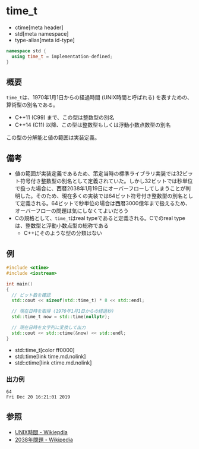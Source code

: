 # time_t
* ctime[meta header]
* std[meta namespace]
* type-alias[meta id-type]

```cpp
namespace std {
  using time_t = implementation-defined;
}
```

## 概要
`time_t`は、1970年1月1日からの経過時間 (UNIX時間と呼ばれる) を表すための、算術型の別名である。

- C++11 (C99) まで、この型は整数型の別名
- C++14 (C11) 以降、この型は整数型もしくは浮動小数点数型の別名

この型の分解能と値の範囲は実装定義。


## 備考
- 値の範囲が実装定義であるため、策定当時の標準ライブラリ実装では32ビット符号付き整数型の別名として定義されていた。しかし32ビットでは秒単位で扱った場合に、西暦2038年1月19日にオーバーフローしてしまうことが判明した。そのため、現在多くの実装では64ビット符号付き整数型の別名として定義される。64ビットで秒単位の場合は西暦3000億年まで扱えるため、オーバーフローの問題は気にしなくてよいだろう
- Cの規格として、`time_t`はreal typeであると定義される。Cでのreal typeは、整数型と浮動小数点型の総称である
    - C++にそのような型の分類はない


## 例
```cpp example
#include <ctime>
#include <iostream>

int main()
{
  // ビット数を確認
  std::cout << sizeof(std::time_t) * 8 << std::endl;

  // 現在日時を取得 (1970年1月1日からの経過秒)
  std::time_t now = std::time(nullptr);

  // 現在日時を文字列に変換して出力
  std::cout << std::ctime(&now) << std::endl;
}
```
* std::time_t[color ff0000]
* std::time[link time.md.nolink]
* std::ctime[link ctime.md.nolink]

### 出力例
```
64
Fri Dec 20 16:21:01 2019
```


## 参照
- [UNIX時間 - Wikiepdia](https://ja.wikipedia.org/wiki/UNIX%E6%99%82%E9%96%93)
- [2038年問題 - Wikipedia](https://ja.wikipedia.org/wiki/2038%E5%B9%B4%E5%95%8F%E9%A1%8C)
